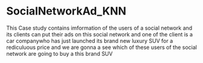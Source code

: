 # SocialNetworkAd_KNN
This Case study contains imformation of the users of a social network and its clients can put their ads on this social network and one of the client is a car companywho has just launched its brand new luxury SUV for a rediculuous price and we are gonna a see which of these users of the social network are going to buy a this brand SUV
